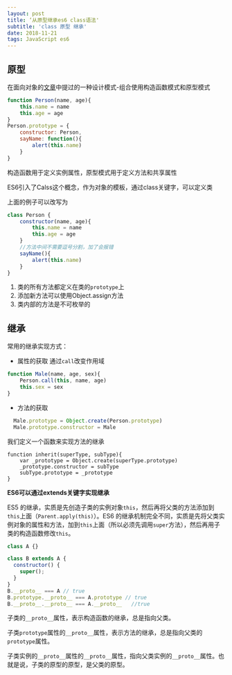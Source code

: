 ```yaml
---
layout: post
title: ‘从原型继承es6 class语法'
subtitle: 'class 原型 继承'
date: 2018-11-21
tags: JavaScript es6
---
```



## 原型
在面向对象的[文章](https://chenyuhao.top/2018/11/09/%E9%9D%A2%E5%90%91%E5%AF%B9%E8%B1%A1-%E7%BB%84%E5%90%88%E4%BD%BF%E7%94%A8%E6%9E%84%E9%80%A0%E5%87%BD%E6%95%B0%E5%92%8C%E5%8E%9F%E5%9E%8B%E6%A8%A1%E5%BC%8F.html)中提过的一种设计模式-组合使用构造函数模式和原型模式

```javascript
function Person(name, age){
    this.name = name
    this.age = age
}
Person.prototype = {
    constructor: Person,
    sayName: function(){
        alert(this.name)
    }
}
```

构造函数用于定义实例属性，原型模式用于定义方法和共享属性

ES6引入了Calss这个概念，作为对象的模板，通过class关键字，可以定义类

上面的例子可以改写为

```javascript
class Person {
    constructor(name, age){
        this.name = name
        this.age = age
    }
    //方法中间不需要逗号分割，加了会报错
    sayName(){
        alert(this.name)
    }
}
```

1. 类的所有方法都定义在类的`prototype`上
2. 添加新方法可以使用Object.assign方法
3. 类内部的方法是不可枚举的

## 继承
常用的继承实现方式：
- 属性的获取
通过`call`改变作用域
```javascript
function Male(name, age, sex){
	Person.call(this, name, age)
    this.sex = sex
}
```

- 方法的获取

```javascript
  Male.prototype = Object.create(Person.prototype)
  Male.prototype.constructor = Male
```

我们定义一个函数来实现方法的继承

```
function inherit(superType, subType){
    var _prototype = Object.create(superType.prototype)
    _prototype.constructor = subType
    subType.prototype = _prototype
}
```

**ES6可以通过extends关键字实现继承**

ES5 的继承，实质是先创造子类的实例对象`this`，然后再将父类的方法添加到`this`上面（`Parent.apply(this)`）。ES6 的继承机制完全不同，实质是先将父类实例对象的属性和方法，加到`this`上面（所以必须先调用`super`方法），然后再用子类的构造函数修改`this`。

```javascript
class A {}

class B extends A {
  constructor() {
    super();
  }
}
B.__proto__ === A // true
B.prototype.__proto__ === A.prototype // true
B.__proto__.__proto__ === A.__proto__   //true
```

子类的`__proto__`属性，表示构造函数的继承，总是指向父类。

子类`prototype`属性的`__proto__`属性，表示方法的继承，总是指向父类的`prototype`属性。

子类实例的`__proto__`属性的`__proto__`属性，指向父类实例的`__proto__`属性。也就是说，子类的原型的原型，是父类的原型。

